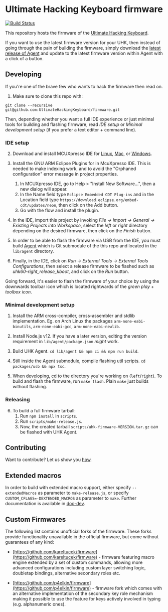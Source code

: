 # Ultimate Hacking Keyboard firmware

[![Build Status](https://cloud.drone.io/api/badges/UltimateHackingKeyboard/firmware/status.svg)](https://cloud.drone.io/UltimateHackingKeyboard/firmware)

This repository hosts the firmware of the [Ultimate Hacking Keyboard](https://ultimatehackingkeyboard.com/).

If you want to use the latest firmware version for your UHK, then instead of going through the pain of building the firmware, simply download the [latest release of Agent](https://github.com/UltimateHackingKeyboard/agent/releases/latest) and update to the latest firmware version within Agent with a click of a button.

## Developing

If you're one of the brave few who wants to hack the firmware then read on.

1. Make sure to clone this repo with:

`git clone --recursive git@github.com:UltimateHackingKeyboard/firmware.git`

Then, depending whether you want a full IDE experience or just minimal tools for building and flashing firmware, read *IDE setup* or *Minimal development setup* (if you prefer a text editor + command line).

### IDE setup

2. Download and install MCUXpresso IDE for [Linux](https://storage.googleapis.com/ugl-static/mcuxpresso-ide/mcuxpressoide-11.2.0_4120.x86_64.deb.bin), [Mac](https://storage.googleapis.com/ugl-static/mcuxpresso-ide/MCUXpressoIDE_11.2.0_4120.pkg), or [Windows](https://storage.googleapis.com/ugl-static/mcuxpresso-ide/MCUXpressoIDE_11.2.0_4120.exe).

3. Install the GNU ARM Eclipse Plugins for in McuXpresso IDE. This is needed to make indexing work, and to avoid the "Orphaned configuration" error message in project properties. 
    1. In MCUXpresso IDE, go to Help > "Install New Software...", then a new dialog will appear.
    2. In the Name field type `Eclipse Embedded CDT Plug-ins` and in the Location field type `https://download.eclipse.org/embed-cdt/updates/neon`, then click on the Add button.
    3. Go with the flow and install the plugin.
    
4. In the IDE, import this project by invoking *File -> Import -> General -> Existing Projects into Workspace*, select the *left* or *right* directory depending on the desired firmware, then click on the *Finish* button.

5. In order to be able to flash the firmware via USB from the IDE, you must build [Agent](https://github.com/UltimateHackingKeyboard/agent) which is Git submodule of the this repo and located in the `lib/agent` directory.

6. Finally, in the IDE, click on *Run -> External Tools -> External Tools Configurations*, then select a release firmware to be flashed such as *uhk60-right_release_kboot*, and click on the *Run* button.

Going forward, it's easier to flash the firmware of your choice by using the downwards toolbar icon which is located rightwards of the *green play + toolbox icon*.

### Minimal development setup

1. Install the ARM cross-compiler, cross-assembler and stdlib implementation. Eg. on Arch Linux the packages `arm-none-eabi-binutils`, `arm-none-eabi-gcc`, `arm-none-eabi-newlib`.

2. Install Node.js v12. If you have a later version, editing the version requirement in `lib/agent/package.json` *might* work.

3. Build UHK Agent. `cd lib/agent && npm ci && npm run build`.

4. Still inside the Agent submodule, compile flashing util scripts. `cd packages/usb && npx tsc`.

5. When developing, cd to the directory you're working on (`left`/`right`). To build and flash the firmware, run `make flash`. Plain `make` just builds without flashing.


### Releasing

6. To build a full firmware tarball:
    1. Run `npm install` in `scripts`.
    2. Run `scripts/make-release.js`.
    3. Now, the created tarball `scripts/uhk-firmware-VERSION.tar.gz` can be flashed with UHK Agent.

## Contributing

Want to contribute? Let us show you [how](/CONTRIBUTING.md).

## Extended macros

In order to build with extended macro support, either specify `--extendedMacros` as parameter to `make-release.js`, or specify `CUSTOM_CFLAGS=-DEXTENDED_MACROS` as parameter to `make`. Further documentation is available in [doc-dev](doc-dev).

## Custom Firmwares

The following list contains unofficial forks of the firmware. These forks provide functionality unavailable in the official firmware, but come without guarantees of any kind:

- [https://github.com/kareltucek/firmware](https://github.com/kareltucek/firmware) - firmware featuring macro engine extended by a set of custom commands, allowing more advanced configurations including custom layer switching logic, doubletap bindings, alternative secondary roles etc.

- [https://github.com/p4elkin/firmware](https://github.com/p4elkin/firmware) - firmware fork which comes with an alternative implementation of the secondary key role mechanism making it possible to use the feature for keys actively involved in typing (e.g. alphanumeric ones).


